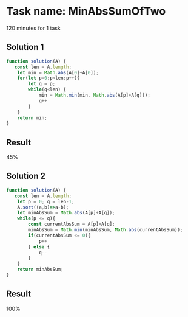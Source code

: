 # Task name: MinAbsSumOfTwo

120 minutes for 1 task

## Solution 1

```javascript
function solution(A) {
   const len = A.length;
    let min = Math.abs(A[0]+A[0]);
    for(let p=0;p<len;p++){
        let q = p;
        while(q<len) {
            min = Math.min(min, Math.abs(A[p]+A[q]));
            q++
        }
    }
    return min;
}
```

## Result 

45%

## Solution 2

```javascript
function solution(A) {
   const len = A.length;
    let p = 0; q = len-1;
    A.sort((a,b)=>a-b);
    let minAbsSum = Math.abs(A[p]+A[q]);
    while(p <= q){
        const currentAbsSum = A[p]+A[q];
        minAbsSum = Math.min(minAbsSum, Math.abs(currentAbsSum));
        if(currentAbsSum <= 0){
            p++
        } else {
            q--
        }
    }
    return minAbsSum;
}
```

## Result 

100%
